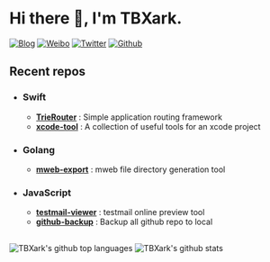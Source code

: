 # Hi there 👋, I'm TBXark.

[![Blog](https://img.shields.io/badge/Blog-444.svg)](https://www.tbxark.com)
[![Weibo](https://img.shields.io/badge/Weibo-ff2000.svg)](https://weibo.com/tbxark)
[![Twitter](https://img.shields.io/badge/Twitter-1190df.svg)](https://twitter.com/tbxark)
[![Github](https://img.shields.io/github/followers/tbxark?label=Follow&style=social)](https://github.com/tbxark)

## Recent repos

- ### Swift
  - **[TrieRouter](https://github.com/TBXark/TrieRouter)** : Simple application routing framework  
  - **[xcode-tool](https://github.com/TBXark/xcode-tool)** : A collection of useful tools for an xcode project
- ### Golang
  - **[mweb-export](https://github.com/TBXark/mweb-export)** : mweb file directory generation tool
- ### JavaScript
  - **[testmail-viewer](https://github.com/TBXark/testmail-viewer)** : testmail online preview tool
  - **[github-backup](https://github.com/TBXark/github-backup)** : Backup all github repo to local


##


![TBXark's github top languages](https://tbxark-github-stats.vercel.app/api/top-langs/?username=tbxark&theme=dark&hide=html,css)
![TBXark's github stats](https://tbxark-github-stats.vercel.app/api?username=tbxark&show_icons=true&theme=dark&count_private=true&line_height=40)
